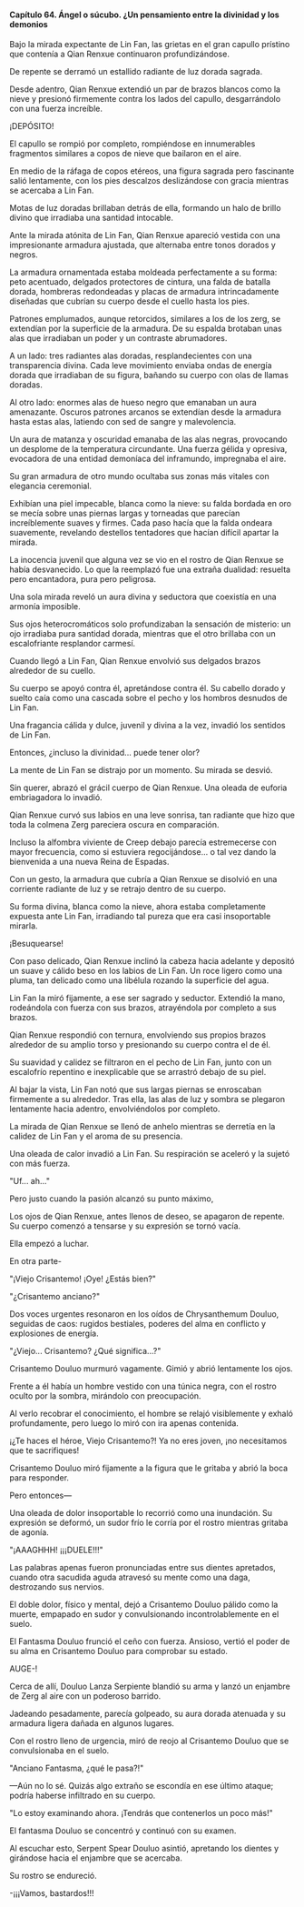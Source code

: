 
#### Capítulo 64. Ángel o súcubo. ¿Un pensamiento entre la divinidad y los demonios


Bajo la mirada expectante de Lin Fan, las grietas en el gran capullo prístino que contenía a Qian Renxue continuaron profundizándose.

De repente se derramó un estallido radiante de luz dorada sagrada.

Desde adentro, Qian Renxue extendió un par de brazos blancos como la nieve y presionó firmemente contra los lados del capullo, desgarrándolo con una fuerza increíble.

¡DEPÓSITO!

El capullo se rompió por completo, rompiéndose en innumerables fragmentos similares a copos de nieve que bailaron en el aire.

En medio de la ráfaga de copos etéreos, una figura sagrada pero fascinante salió lentamente, con los pies descalzos deslizándose con gracia mientras se acercaba a Lin Fan.

Motas de luz doradas brillaban detrás de ella, formando un halo de brillo divino que irradiaba una santidad intocable.

Ante la mirada atónita de Lin Fan, Qian Renxue apareció vestida con una impresionante armadura ajustada, que alternaba entre tonos dorados y negros.

La armadura ornamentada estaba moldeada perfectamente a su forma: peto acentuado, delgados protectores de cintura, una falda de batalla dorada, hombreras redondeadas y placas de armadura intrincadamente diseñadas que cubrían su cuerpo desde el cuello hasta los pies.

Patrones emplumados, aunque retorcidos, similares a los de los zerg, se extendían por la superficie de la armadura. De su espalda brotaban unas alas que irradiaban un poder y un contraste abrumadores.

A un lado: tres radiantes alas doradas, resplandecientes con una transparencia divina. Cada leve movimiento enviaba ondas de energía dorada que irradiaban de su figura, bañando su cuerpo con olas de llamas doradas.

Al otro lado: enormes alas de hueso negro que emanaban un aura amenazante. Oscuros patrones arcanos se extendían desde la armadura hasta estas alas, latiendo con sed de sangre y malevolencia.

Un aura de matanza y oscuridad emanaba de las alas negras, provocando un desplome de la temperatura circundante. Una fuerza gélida y opresiva, evocadora de una entidad demoníaca del inframundo, impregnaba el aire.

Su gran armadura de otro mundo ocultaba sus zonas más vitales con elegancia ceremonial.

Exhibían una piel impecable, blanca como la nieve: su falda bordada en oro se mecía sobre unas piernas largas y torneadas que parecían increíblemente suaves y firmes. Cada paso hacía que la falda ondeara suavemente, revelando destellos tentadores que hacían difícil apartar la mirada.

La inocencia juvenil que alguna vez se vio en el rostro de Qian Renxue se había desvanecido. Lo que la reemplazó fue una extraña dualidad: resuelta pero encantadora, pura pero peligrosa.

Una sola mirada reveló un aura divina y seductora que coexistía en una armonía imposible.

Sus ojos heterocromáticos solo profundizaban la sensación de misterio: un ojo irradiaba pura santidad dorada, mientras que el otro brillaba con un escalofriante resplandor carmesí.

Cuando llegó a Lin Fan, Qian Renxue envolvió sus delgados brazos alrededor de su cuello.

Su cuerpo se apoyó contra él, apretándose contra él. Su cabello dorado y suelto caía como una cascada sobre el pecho y los hombros desnudos de Lin Fan.

Una fragancia cálida y dulce, juvenil y divina a la vez, invadió los sentidos de Lin Fan.

Entonces, ¿incluso la divinidad... puede tener olor?

La mente de Lin Fan se distrajo por un momento. Su mirada se desvió.

Sin querer, abrazó el grácil cuerpo de Qian Renxue. Una oleada de euforia embriagadora lo invadió.

Qian Renxue curvó sus labios en una leve sonrisa, tan radiante que hizo que toda la colmena Zerg pareciera oscura en comparación.

Incluso la alfombra viviente de Creep debajo parecía estremecerse con mayor frecuencia, como si estuviera regocijándose... o tal vez dando la bienvenida a una nueva Reina de Espadas.

Con un gesto, la armadura que cubría a Qian Renxue se disolvió en una corriente radiante de luz y se retrajo dentro de su cuerpo.

Su forma divina, blanca como la nieve, ahora estaba completamente expuesta ante Lin Fan, irradiando tal pureza que era casi insoportable mirarla.

¡Besuquearse!

Con paso delicado, Qian Renxue inclinó la cabeza hacia adelante y depositó un suave y cálido beso en los labios de Lin Fan. Un roce ligero como una pluma, tan delicado como una libélula rozando la superficie del agua.

Lin Fan la miró fijamente, a ese ser sagrado y seductor. Extendió la mano, rodeándola con fuerza con sus brazos, atrayéndola por completo a sus brazos.

Qian Renxue respondió con ternura, envolviendo sus propios brazos alrededor de su amplio torso y presionando su cuerpo contra el de él.

Su suavidad y calidez se filtraron en el pecho de Lin Fan, junto con un escalofrío repentino e inexplicable que se arrastró debajo de su piel.

Al bajar la vista, Lin Fan notó que sus largas piernas se enroscaban firmemente a su alrededor. Tras ella, las alas de luz y sombra se plegaron lentamente hacia adentro, envolviéndolos por completo.

La mirada de Qian Renxue se llenó de anhelo mientras se derretía en la calidez de Lin Fan y el aroma de su presencia.

Una oleada de calor invadió a Lin Fan. Su respiración se aceleró y la sujetó con más fuerza.

"Uf... ah..."

Pero justo cuando la pasión alcanzó su punto máximo,

Los ojos de Qian Renxue, antes llenos de deseo, se apagaron de repente. Su cuerpo comenzó a tensarse y su expresión se tornó vacía.

Ella empezó a luchar.

En otra parte-

"¡Viejo Crisantemo! ¡Oye! ¿Estás bien?"

"¿Crisantemo anciano?"

Dos voces urgentes resonaron en los oídos de Chrysanthemum Douluo, seguidas de caos: rugidos bestiales, poderes del alma en conflicto y explosiones de energía.

"¿Viejo... Crisantemo? ¿Qué significa...?"

Crisantemo Douluo murmuró vagamente. Gimió y abrió lentamente los ojos.

Frente a él había un hombre vestido con una túnica negra, con el rostro oculto por la sombra, mirándolo con preocupación.

Al verlo recobrar el conocimiento, el hombre se relajó visiblemente y exhaló profundamente, pero luego lo miró con ira apenas contenida.

¡¿Te haces el héroe, Viejo Crisantemo?! Ya no eres joven, ¡no necesitamos que te sacrifiques!

Crisantemo Douluo miró fijamente a la figura que le gritaba y abrió la boca para responder.

Pero entonces—

Una oleada de dolor insoportable lo recorrió como una inundación. Su expresión se deformó, un sudor frío le corría por el rostro mientras gritaba de agonía.

"¡AAAGHHH! ¡¡¡DUELE!!!"

Las palabras apenas fueron pronunciadas entre sus dientes apretados, cuando otra sacudida aguda atravesó su mente como una daga, destrozando sus nervios.

El doble dolor, físico y mental, dejó a Crisantemo Douluo pálido como la muerte, empapado en sudor y convulsionando incontrolablemente en el suelo.

El Fantasma Douluo frunció el ceño con fuerza. Ansioso, vertió el poder de su alma en Crisantemo Douluo para comprobar su estado.

AUGE-!

Cerca de allí, Douluo Lanza Serpiente blandió su arma y lanzó un enjambre de Zerg al aire con un poderoso barrido.

Jadeando pesadamente, parecía golpeado, su aura dorada atenuada y su armadura ligera dañada en algunos lugares.

Con el rostro lleno de urgencia, miró de reojo al Crisantemo Douluo que se convulsionaba en el suelo.

"Anciano Fantasma, ¿qué le pasa?!"

—Aún no lo sé. Quizás algo extraño se escondía en ese último ataque; podría haberse infiltrado en su cuerpo.

"Lo estoy examinando ahora. ¡Tendrás que contenerlos un poco más!"

El fantasma Douluo se concentró y continuó con su examen.

Al escuchar esto, Serpent Spear Douluo asintió, apretando los dientes y girándose hacia el enjambre que se acercaba.

Su rostro se endureció.

-¡¡¡Vamos, bastardos!!!
